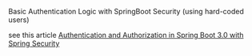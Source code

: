 Basic Authentication Logic with SpringBoot Security (using hard-coded users)

see this article [Authentication and Authorization in Spring Boot 3.0 with Spring Security](https://www.geeksforgeeks.org/authentication-and-authorization-in-spring-boot-3-0-with-spring-security/)